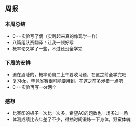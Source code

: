## 周报
### 本周总结
- C++实验写了俩（实践起来真的像现学一样）
- 八篇组队赛翻译！让我一顿好写
- 概率论又学了一些，不过还没全学完
### 下周的安排
- 迫在眉睫的，概率论周二上午要收习题，在这之前全学完吧
- 复习dp，毕竟省赛很可能要用到，在这之前多涉猎一点吧
- C++实验再写一or两个
### 感想
- 比赛印的板子一次比一次多，希望AC的题数也一场多过一场
- 体测成绩比去年差了不少，得抽时间锻炼一下身体，野蛮体魄
